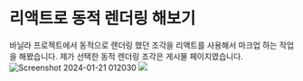 # 리액트로 동적 렌더링 해보기
바닐라 프로젝트에서 동적으로 렌더링 했던 조각을 리액트를 사용해서 마크업 하는 작업을 해봤습니다.
제가 선택한 동적 렌더링 조각은 게시물 페이지였습니다. <br>
![Screenshot 2024-01-21 012030](https://github.com/dldnlee/react-homework/assets/83799987/b24ed66d-99ac-41ce-bd08-dee1106ffbfc)
<img src="https://github.com/dldnlee/react-homework/assets/83799987/b24ed66d-99ac-41ce-bd08-dee1106ffbfc" width:10px />

